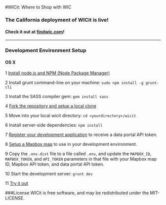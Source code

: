 #WICit: Where to Shop with WIC

### The California deployment of WICit is live!
#### Check it out at [findwic.com](http://findwic.com)!
---
### Development Environment Setup
#### OS X
  1 [Install node.js and NPM (Node Package Manager)](http://blog.nodeknockout.com/post/65463770933/how-to-install-node-js-and-npm)
  
  2 Install grunt command-line on your machine: `sudo npm install -g grunt-cli`

  3 Install the SASS compiler gem: `gem install sass`
  
  4 [Fork the repository and setup a local clone](https://help.github.com/articles/fork-a-repo)
  
  5 Move into your local wicit directory: `cd <yourdirectory>/wicit`
  
  6 Install server-side dependencies: `npm install`
  
  7 [Register your development application](http://dev.socrata.com/register) to receive a data portal API token.
  
  8 [Setup a Mapbox map](https://www.mapbox.com/help/creating-new-map/) to use in your development environment.
  
  9 Copy the `.env.dist` file to a file called `.env`, and update the `MAPBOX_ID`, `MAPBOX_TOKEN`, and `API_TOKEN` parameters in that file with your Mapbox map ID, Mapbox API token, and data portal API token.
  
  10 Start the development server: `grunt dev`
  
  11 [Try it out](http://localhost:3000)

###License
WICit is free software, and may be redistributed under the MIT-LICENSE.

